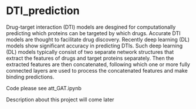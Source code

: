 # DTI_prediction

Drug-target interaction (DTI) models are desgined for computationally predicting which proteins can be targeted by which drugs. Accurate DTI models are thought to facilitate drug discovery. Recently deep learning (DL) models show significant accuracy in predicting DTIs. Such deep learning (DL) models typically consist of two separate network structures that extract the features of drugs and target proteins separately. Then the extracted features are then concatenated, following which one or more fully connected layers are used to process the concatenated features and make binding predictions. 



Code please see att_GAT.ipynb

Description about this project will come later
